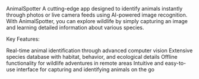 AnimalSpotter
A cutting-edge app designed to identify animals instantly through photos or live camera feeds using AI-powered image recognition. With AnimalSpotter, you can explore wildlife by simply capturing an image and learning detailed information about various species.

Key Features:

Real-time animal identification through advanced computer vision
Extensive species database with habitat, behavior, and ecological details
Offline functionality for wildlife adventures in remote areas
Intuitive and easy-to-use interface for capturing and identifying animals on the go